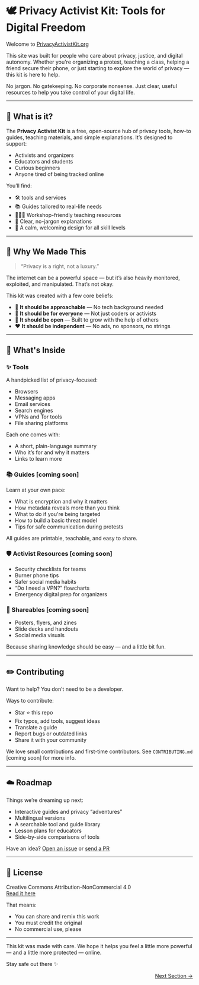 # 🕊️ Privacy Activist Kit: Tools for Digital Freedom

Welcome to [PrivacyActivistKit.org](https://privacyactivistkit.org/#/)

This site was built for people who care about privacy, justice, and digital autonomy. Whether you're organizing a protest, teaching a class, helping a friend secure their phone, or just starting to explore the world of privacy — this kit is here to help.

No jargon. No gatekeeping. No corporate nonsense. Just clear, useful resources to help you take control of your digital life.

---

## 🌟 What is it?

The **Privacy Activist Kit** is a free, open-source hub of privacy tools, how-to guides, teaching materials, and simple explanations. It’s designed to support:

- Activists and organizers
- Educators and students
- Curious beginners
- Anyone tired of being tracked online

You’ll find:

- 🛠️ tools and services  
- 📚 Guides tailored to real-life needs  
- 👩🏽‍🏫 Workshop-friendly teaching resources  
- 🧩 Clear, no-jargon explanations  
- 🎨 A calm, welcoming design for all skill levels  

---

## 🧠 Why We Made This

> “Privacy is a right, not a luxury.”

The internet can be a powerful space — but it’s also heavily monitored, exploited, and manipulated. That’s not okay.

This kit was created with a few core beliefs:

- 🧸 **It should be approachable** — No tech background needed  
- 🫶 **It should be for everyone** — Not just coders or activists  
- 🌱 **It should be open** — Built to grow with the help of others  
- ❤️ **It should be independent** — No ads, no sponsors, no strings  

---

## 🧰 What's Inside

### ✨ Tools

A handpicked list of privacy-focused:

- Browsers  
- Messaging apps  
- Email services  
- Search engines  
- VPNs and Tor tools  
- File sharing platforms  

Each one comes with:

- A short, plain-language summary  
- Who it’s for and why it matters  
- Links to learn more  

### 📚 Guides [coming soon]

Learn at your own pace:

- What is encryption and why it matters  
- How metadata reveals more than you think  
- What to do if you're being targeted  
- How to build a basic threat model  
- Tips for safe communication during protests  

All guides are printable, teachable, and easy to share.

### 🛡️ Activist Resources [coming soon]

- Security checklists for teams  
- Burner phone tips  
- Safer social media habits  
- “Do I need a VPN?” flowcharts  
- Emergency digital prep for organizers  

### 📎 Shareables [coming soon]

- Posters, flyers, and zines  
- Slide decks and handouts  
- Social media visuals  

Because sharing knowledge should be easy — and a little bit fun.

---

## ✏️ Contributing

Want to help? You don’t need to be a developer.

Ways to contribute:

- Star ⭐ this repo  
- Fix typos, add tools, suggest ideas  
- Translate a guide  
- Report bugs or outdated links  
- Share it with your community  

We love small contributions and first-time contributors. See `CONTRIBUTING.md` [coming soon] for more info.

---

## ☁️ Roadmap

Things we’re dreaming up next:

- Interactive guides and privacy “adventures”  
- Multilingual versions  
- A searchable tool and guide library  
- Lesson plans for educators  
- Side-by-side comparisons of tools  

Have an idea? [Open an issue](https://github.com/your-repo/issues) or [send a PR](https://github.com/your-repo/pulls)

---

## 📜 License

Creative Commons Attribution-NonCommercial 4.0  
[Read it here](https://creativecommons.org/licenses/by-nc/4.0/)

That means:

- You can share and remix this work  
- You must credit the original  
- No commercial use, please  

---

This kit was made with care. We hope it helps you feel a little more powerful — and a little more protected — online.

Stay safe out there ✨

<p align="right"><a href="#/introduction" class="next-section-button">Next Section →</a></p>
